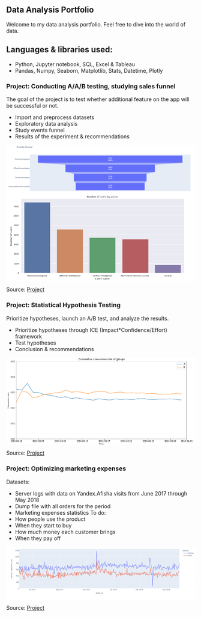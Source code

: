 ## Data Analysis Portfolio
Welcome to my data analysis portfolio. Feel free to dive into the world of data.

## Languages & libraries used:
 - Python, Jupyter notebook, SQL, Excel & Tableau
 - Pandas, Numpy, Seaborn, Matplotlib, Stats, Datetime, Plotly
 

### **Project:** **Conducting A/A/B testing, studying sales funnel**
The goal of the project is to test whether additional feature on the app will be successful or not.

 - Import and preprocess datasets
 - Exploratory data analysis
 - Study events funnel
 - Results of the experiment & recommendations

<img src='AAB_testing_user_behavior/data/funnel.png' align='center'>
<img src='AAB_testing_user_behavior/data/users.png' align='center'>

Source: [Project](./AAB_testing_user_behavior) 


### **Project:** **Statistical Hypothesis Testing**
Prioritize hypotheses, launch an A/B test, and analyze the results.

 - Prioritize hypotheses through ICE (Impact*Confidence/Effort) framework
 - Test hypotheses
 - Conclusion & recommendations


<img src='AB_statistical_hypotheses_testing/images/conversion.png' align='center'>

Source: [Project](./AB_statistical_hypotheses_testing)

### **Project:** **Optimizing marketing expenses**

Datasets:
 - Server logs with data on Yandex.Afisha visits from June 2017 through May 2018
 - Dump file with all orders for the period
 - Marketing expenses statistics
 To do:
 - How people use the product
 - When they start to buy
 - How much money each customer brings
 - When they pay off

<img src='Business_analytics/images/device.png' align='center'>

Source: [Project](./Business_analytics) 
